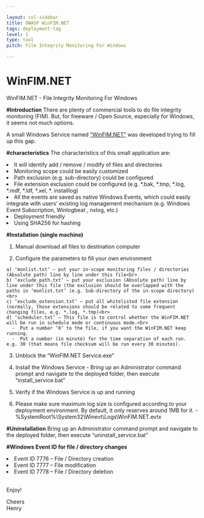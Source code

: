 ```yaml
---

layout: col-sidebar
title: OWASP WinFIM.NET
tags: deployment-tag
level: 1
type: tool
pitch: File Integrity Monitoring For Windows

---
```


# WinFIM.NET
WinFIM.NET - File Integrity Monitoring For Windows

<b>#Introduction</b>
There are plenty of commercial tools to do file integrity monitoring (FIM). But, for freeware / Open Source, especially for Windows, it seems not much options.

A small Windows Service named [“WinFIM.NET”](https://github.com/OWASP/www-project-winfim.net/tree/master/WinFIM.NET) was developed trying to fill up this gap.

<b>#characteristics</b>
The characteristics of this small application are:

<li>It will identify add / remove / modify of files and directories</li>
<li>Monitoring scope could be easily customized</li>
<li>Path exclusion (e.g. sub-directory) could be configured</li>
<li>File extension exclusion could be configured (e.g. *.bak, *.tmp, *.log, *.mdf, *.ldf, *.xel, *. installlog)</li>
<li>All the events are saved as native Windows Events, which could easily integrate with users’ existing log management mechanism (e.g. Windows Event Subscription, Winlogbeat , nxlog, etc.)</li>
<li>Deployment friendly</li>
<li>Using SHA256 for hashing</li>

<b>#Installation (single machine)</b>

  1) Manual download all files to destination computer
  
  2) Configure the parameters to fill your own environment
  
    a) ‘monlist.txt‘ – put your in-scope monitoring files / directories (Absolute path) line by line under this file<br>
    b) ‘exclude_path.txt‘ – put your exclusion (Absolute path) line by line under this file (the exclusion should be overlapped with the paths in ‘monlist.txt’ (e.g. Sub-directory of the in-scope directory)<br>
    c) ‘exclude_extension.txt‘ – put all whitelisted file extension (normally, those extensions should be related to some frequent changing files, e.g. *.log, *.tmp)<br>
    d) ‘scheduler.txt‘ – This file is to control whether the WinFIM.NET will be run in schedule mode or continuous mode.<br>
      -  Put a number ‘0’ to the file, if you want the WinFIM.NET keep running.
      -  Put a number (in minute) for the time separation of each run. e.g. 30 (that means file checksum will be run every 30 minutes).
      
  3) Unblock the “WinFIM.NET Service.exe”
  
  4) Install the Windows Service
    - Bring up an Administrator command prompt and navigate to the deployed folder, then execute “install_service.bat”
    
  5) Verify if the Windows Service is up and running
  
  6) Please make sure maximum log size is configured according to your deployment environment. By default, it only reserves around 1MB for it.
    - %SystemRoot%\System32\Winevt\Logs\WinFIM.NET.evtx
  
<b>#Uninstallation</b>
Bring up an Administrator command prompt and navigate to the deployed folder, then execute “uninstall_service.bat”


<b>#Windows Event ID for file / directory changes</b>
  <li>Event ID 7776 – File / Directory creation</li>
  <li>Event ID 7777 – File modification</li>
  <li>Event ID 7778 – File / Directory deletion</li>
  
 <br>Enjoy!
 
 Cheers<br>
 Henry
